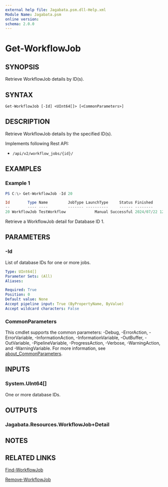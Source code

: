 ```yaml
---
external help file: Jagabata.psm.dll-Help.xml
Module Name: Jagabata.psm
online version:
schema: 2.0.0
---
```


# Get-WorkflowJob

## SYNOPSIS
Retrieve WorkflowJob details by ID(s).

## SYNTAX

```
Get-WorkflowJob [-Id] <UInt64[]> [<CommonParameters>]
```

## DESCRIPTION
Retrieve WorkflowJob details by the specified ID(s).

Implements following Rest API:  
- `/api/v2/workflow_jobs/{id}/`

## EXAMPLES

### Example 1
```powershell
PS C:\> Get-WorkflowJob -Id 20

Id        Type Name         JobType LaunchType     Status Finished            Elapsed LaunchedBy     Template         Note
--        ---- ----         ------- ----------     ------ --------            ------- ----------     --------         ----
20 WorkflowJob TestWorkflow             Manual Successful 2024/07/22 12:53:23   4.276 [user][1]admin [13]TestWorkflow {[Labels, test], [Inventory, [2]], [Limit, ], [Branch, ]…}
```

Retrieve a WorkflowJob detail for Database ID 1.

## PARAMETERS

### -Id
List of database IDs for one or more jobs.

```yaml
Type: UInt64[]
Parameter Sets: (All)
Aliases:

Required: True
Position: 0
Default value: None
Accept pipeline input: True (ByPropertyName, ByValue)
Accept wildcard characters: False
```

### CommonParameters
This cmdlet supports the common parameters: -Debug, -ErrorAction, -ErrorVariable, -InformationAction, -InformationVariable, -OutBuffer, -OutVariable, -PipelineVariable, -ProgressAction, -Verbose, -WarningAction, and -WarningVariable. For more information, see [about_CommonParameters](http://go.microsoft.com/fwlink/?LinkID=113216).

## INPUTS

### System.UInt64[]
One or more database IDs.

## OUTPUTS

### Jagabata.Resources.WorkflowJob+Detail
## NOTES

## RELATED LINKS

[Find-WorkflowJob](Find-WorkflowJob.md)

[Remove-WorkflowJob](Remove-WorkflowJob.md)
